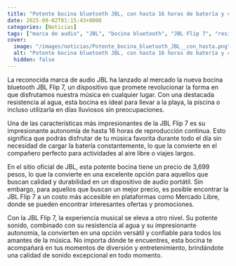 ```yaml
---
title: "Potente bocina bluetooth JBL, con hasta 16 horas de batería y carga por USB-C; la puedes mojar"
date: 2025-09-02T01:15:43+0000
categories: [Noticias]
tags: ["marca de audio", "JBL", "bocina bluetooth", "JBL Flip 7", "resistencia al agua", "autonomía", "calidad de sonido."]
cover:
  image: "/images/noticias/Potente_bocina_bluetooth_JBL__con_hasta.png"
  alt: "Potente bocina bluetooth JBL, con hasta 16 horas de batería y carga por USB-C; la puedes mojar"
  hidden: false
---
```


La reconocida marca de audio JBL ha lanzado al mercado la nueva bocina bluetooth JBL Flip 7, un dispositivo que promete revolucionar la forma en que disfrutamos nuestra música en cualquier lugar. Con una destacada resistencia al agua, esta bocina es ideal para llevar a la playa, la piscina o incluso utilizarla en días lluviosos sin preocupaciones.

Una de las características más impresionantes de la JBL Flip 7 es su impresionante autonomía de hasta 16 horas de reproducción continua. Esto significa que podrás disfrutar de tu música favorita durante todo el día sin necesidad de cargar la batería constantemente, lo que la convierte en el compañero perfecto para actividades al aire libre o viajes largos.

En el sitio oficial de JBL, esta potente bocina tiene un precio de 3,699 pesos, lo que la convierte en una excelente opción para aquellos que buscan calidad y durabilidad en un dispositivo de audio portátil. Sin embargo, para aquellos que buscan un mejor precio, es posible encontrar la JBL Flip 7 a un costo más accesible en plataformas como Mercado Libre, donde se pueden encontrar interesantes ofertas y promociones.

Con la JBL Flip 7, la experiencia musical se eleva a otro nivel. Su potente sonido, combinado con su resistencia al agua y su impresionante autonomía, la convierten en una opción versátil y confiable para todos los amantes de la música. No importa dónde te encuentres, esta bocina te acompañará en tus momentos de diversión y entretenimiento, brindándote una calidad de sonido excepcional en todo momento.
